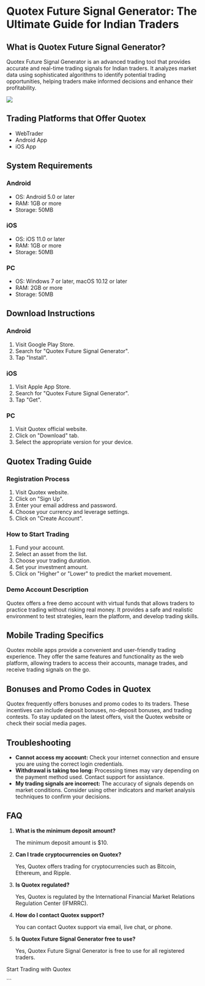 # Quotex Future Signal Generator: The Ultimate Guide for Indian Traders

## What is Quotex Future Signal Generator?

Quotex Future Signal Generator is an advanced trading tool that provides
accurate and real-time trading signals for Indian traders. It analyzes
market data using sophisticated algorithms to identify potential trading
opportunities, helping traders make informed decisions and enhance their
profitability.

[![](https://static.quotex.io/files/4_en/300_250.jpg)](https://traff.sbs/brokerqxlid)

## Trading Platforms that Offer Quotex

-   WebTrader
-   Android App
-   iOS App

## System Requirements

### Android

-   OS: Android 5.0 or later
-   RAM: 1GB or more
-   Storage: 50MB

### iOS

-   OS: iOS 11.0 or later
-   RAM: 1GB or more
-   Storage: 50MB

### PC

-   OS: Windows 7 or later, macOS 10.12 or later
-   RAM: 2GB or more
-   Storage: 50MB

## Download Instructions

### Android

1.  Visit Google Play Store.
2.  Search for "Quotex Future Signal Generator".
3.  Tap "Install".

### iOS

1.  Visit Apple App Store.
2.  Search for "Quotex Future Signal Generator".
3.  Tap "Get".

### PC

1.  Visit Quotex official website.
2.  Click on "Download" tab.
3.  Select the appropriate version for your device.

## Quotex Trading Guide

### Registration Process

1.  Visit Quotex website.
2.  Click on "Sign Up".
3.  Enter your email address and password.
4.  Choose your currency and leverage settings.
5.  Click on "Create Account".

### How to Start Trading

1.  Fund your account.
2.  Select an asset from the list.
3.  Choose your trading duration.
4.  Set your investment amount.
5.  Click on "Higher" or "Lower" to predict the market
    movement.

### Demo Account Description

Quotex offers a free demo account with virtual funds that allows traders
to practice trading without risking real money. It provides a safe and
realistic environment to test strategies, learn the platform, and
develop trading skills.

## Mobile Trading Specifics

Quotex mobile apps provide a convenient and user-friendly trading
experience. They offer the same features and functionality as the web
platform, allowing traders to access their accounts, manage trades, and
receive trading signals on the go.

## Bonuses and Promo Codes in Quotex

Quotex frequently offers bonuses and promo codes to its traders. These
incentives can include deposit bonuses, no-deposit bonuses, and trading
contests. To stay updated on the latest offers, visit the Quotex website
or check their social media pages.

## Troubleshooting

-   **Cannot access my account:** Check your internet connection and
    ensure you are using the correct login credentials.
-   **Withdrawal is taking too long:** Processing times may vary
    depending on the payment method used. Contact support for
    assistance.
-   **My trading signals are incorrect:** The accuracy of signals
    depends on market conditions. Consider using other indicators and
    market analysis techniques to confirm your decisions.

## FAQ

1.  **What is the minimum deposit amount?**

    The minimum deposit amount is \$10.

2.  **Can I trade cryptocurrencies on Quotex?**

    Yes, Quotex offers trading for cryptocurrencies such as Bitcoin,
    Ethereum, and Ripple.

3.  **Is Quotex regulated?**

    Yes, Quotex is regulated by the International Financial Market
    Relations Regulation Center (IFMRRC).

4.  **How do I contact Quotex support?**

    You can contact Quotex support via email, live chat, or phone.

5.  **Is Quotex Future Signal Generator free to use?**

    Yes, Quotex Future Signal Generator is free to use for all
    registered traders.

Start Trading with Quotex

\`\`\`

